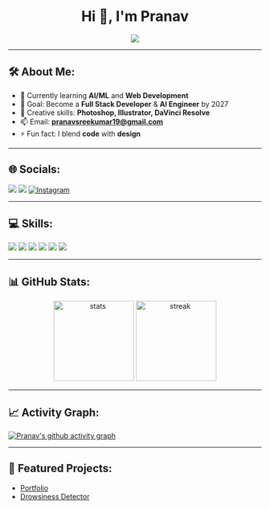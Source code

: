 <h1 align="center">Hi 👋, I'm Pranav</h1>
<p align="center">
  <a href="https://git.io/typing-svg">
    <img src="https://readme-typing-svg.herokuapp.com?size=24&color=36BCF7&center=true&vCenter=true&width=500&lines=Self+LearnerAI/ML+Enthusiast;Web+Developer;Creative+Designer;Open+Source+Contributor" />
  </a>
</p>

---

## 🛠 About Me:
- 🌱 Currently learning **AI/ML** and **Web Development**
- 🎯 Goal: Become a **Full Stack Developer** & **AI Engineer** by 2027
- 🎨 Creative skills: **Photoshop, Illustrator, DaVinci Resolve**
- 📫 Email: **pranavsreekumar19@gmail.com**
- ⚡ Fun fact: I blend **code** with **design**

---

## 🌐 Socials:
<p>
  <a href="https://linkedin.com/in/pranav1906" target="_blank"><img src="https://img.shields.io/badge/LinkedIn-%230A66C2.svg?&style=for-the-badge&logo=linkedin&logoColor=white"/></a>
  <a href="mailto:pranavsreekumar19@gmail.com"><img src="https://img.shields.io/badge/Email-D14836?style=for-the-badge&logo=gmail&logoColor=white"/></a>
  <a href="https://instagram.com/__pranav.19" target="_blank"><img src="https://img.shields.io/badge/Instagram-E4405F?style=for-the-badge&logo=instagram&logoColor=white" alt="Instagram"/></a>
</p>

---

## 💻 Skills:
<p>
  <img src="https://img.shields.io/badge/C-00599C?style=for-the-badge&logo=c&logoColor=white"/>
  <img src="https://img.shields.io/badge/Python-3776AB?style=for-the-badge&logo=python&logoColor=white"/>
  <img src="https://img.shields.io/badge/HTML5-E34F26?style=for-the-badge&logo=html5&logoColor=white"/>
  <img src="https://img.shields.io/badge/CSS3-1572B6?style=for-the-badge&logo=css3&logoColor=white"/>
  <img src="https://img.shields.io/badge/UI%2FUX%20Design-F24E1E?style=for-the-badge&logo=figma&logoColor=white"/>
  <img src="https://img.shields.io/badge/Creative%20Design-DA1F26?style=for-the-badge&logo=adobecreativecloud&logoColor=white"/>
</p>

---

## 📊 GitHub Stats:
<p align="center">
  <img src="https://github-readme-stats.vercel.app/api?username=pranav-1906&show_icons=true&theme=tokyonight" alt="stats" height="160"/>
  <img src="https://github-readme-streak-stats.herokuapp.com/?user=pranav-1906&theme=tokyonight" alt="streak" height="160"/>
</p>

---

## 📈 Activity Graph:
[![Pranav's github activity graph](https://github-readme-activity-graph.vercel.app/graph?username=pranav-1906&theme=react-dark)](https://github.com/ashutosh00710/github-readme-activity-graph)

---

## 📌 Featured Projects:
- [Portfolio](https://pranav19portfolio.netlify.app/)
- [Drowsiness Detector](https://github.com/pranav-1906/drowsiness_detector)
